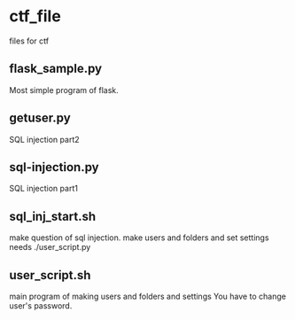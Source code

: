 # ctf_file
files for ctf

## flask_sample.py
Most simple program of flask.


## getuser.py
SQL injection part2


## sql-injection.py
SQL injection part1


## sql_inj_start.sh
make question of sql injection. 
make users and folders and set settings
needs ./user_script.py


## user_script.sh
main program of making users and folders and settings
You have to change user's password.
